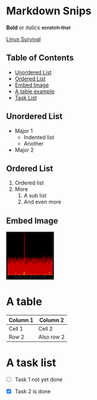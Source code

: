 # Markdown Snips

**Bold** or *italics* ~~scratch that~~

[Linux Survival](https://github.com/Qarj/linux-survival)

## Table of Contents

* [Unordered List](#unordered-list)
* [Ordered List](#ordered-list)
* [Embed Image](#embed-image)
* [A table example](#a-table)
* [Task List](#a-task-list)

## Unordered List

- Major 1
    - Indented list
    - Another
- Major 2

## Ordered List

1. Ordered list
1. More
    1. A sub list
    1. And even more

## Embed Image

![BitMeter Desktop](/resources/BitMeter-Desktop.png?raw=true "BitMeter-Desktop icon")

# A table

Column 1 | Column 2
---      | ---
Cell 1   | Cell 2
Row 2    | Also row 2

# A task list

- [ ] Task 1 not yet done
- [x] Task 2 is done


